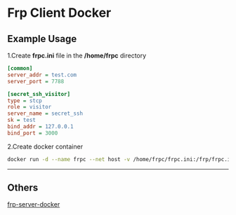 # Frp Client Docker

## Example Usage

1.Create **frpc.ini** file in the **/home/frpc** directory

```ini
[common]
server_addr = test.com
server_port = 7788

[secret_ssh_visitor]
type = stcp
role = visitor
server_name = secret_ssh
sk = test
bind_addr = 127.0.0.1
bind_port = 3000
```

2.Create docker container

```bash
docker run -d --name frpc --net host -v /home/frpc/frpc.ini:/frp/frpc.ini --restart=always romebake/frp-client:latest
```

---

## Others

[frp-server-docker](https://github.com/romebake/frp-server-docker)
